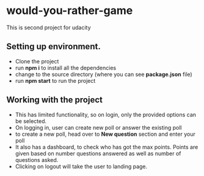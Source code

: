 # would-you-rather-game
This is second project for udacity
## Setting up environment.
- Clone the project
- run __npm i__ to install all the dependencies
- change to the source directory (where you can see __package.json__ file)
- run __npm start__ to run the project

## Working with the project
- This has limited functionality, so on login, only the provided options can be selected.
- On logging in, user can create new poll or answer the existing poll
- to create a new poll, head over to __New question__ section and enter your poll
- It also has a dashboard, to check who has got the max points. Points are given based on number questions answered as well as number of questions asked.
- Clicking on logout will take the user to landing page.
